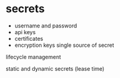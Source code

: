 # secrets
- username and password
- api keys
- certificates
- encryption keys
single source of secret


lifecycle management

static and dynamic secrets (lease time)

